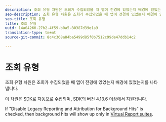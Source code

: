 ```yaml
---
description: 조회 유형 차원은 조회가 수집되었을 때 앱이 전경에 있었는지 배경에 있었는지를 나타냅니다.
seo-description: 조회 유형 차원은 조회가 수집되었을 때 앱이 전경에 있었는지 배경에 있었는지를 나타냅니다.
seo-title: 조회 유형
title: 조회 유형
uuid: 14a04260-27b2-4f59-b0a5-80387d39e1a9
translation-type: tm+mt
source-git-commit: 8c4c368a84ba5499d85f0b7512c99de47ddb14c2

---
```



# 조회 유형

조회 유형 차원은 조회가 수집되었을 때 앱이 전경에 있었는지 배경에 있었는지를 나타냅니다.

이 차원은 SDK로 자동으로 수집되며, SDK의 버전 4.13.6 이상에서 지원됩니다.

If "Disable Legacy Reporting and Attribution for Background Hits" is checked, then background hits will show up only in [Virtual Report suites](/help/components/vrs/vrs-mobile-visit-processing.md).
